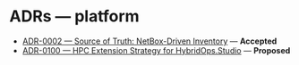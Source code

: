 # ADRs — platform

- [ADR-0002 — Source of Truth: NetBox-Driven Inventory](../ADR-0002_source-of-truth_netbox-driven-inventory.md) — **Accepted**
- [ADR-0100 — HPC Extension Strategy for HybridOps.Studio](../ADR-0100-HPC-Extension-Strategy-for-HybridOps-Studio.md) — **Proposed**
